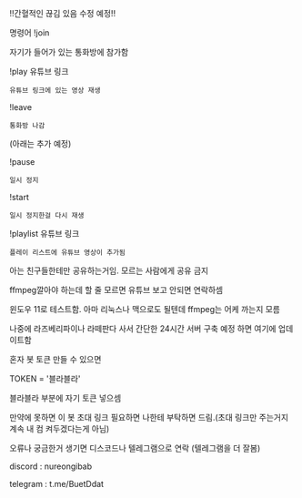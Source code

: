 !!간혈적인 끊김 있음 수정 예정!!

명령어
  !join

   자기가 들어가 있는 통화방에 참가함
  
   !play 유튜브 링크
  
    유튜브 링크에 있는 영상 재생
  
  !leave
  
    통화방 나감
  
  (아래는 추가 예정)
  
  !pause
 
    일시 정지
  
  !start
  
    일시 정지한걸 다시 재생
  
  !playlist 유튜브 링크
  
    플레이 리스트에 유튜브 영상이 추가됨
    
아는 친구들한테만 공유하는거임. 모르는 사람에게 공유 금지

ffmpeg깔아야 하는데 할 줄 모르면 유튜브 보고 안되면 연락하셈

윈도우 11로 테스트함. 아마 리눅스나 맥으로도 될텐데 ffmpeg는 어케 까는지 모름

나중에 라즈베리파이나 라떼판다 사서 간단한 24시간 서버 구축 예정 하면 여기에 업데이트함

혼자 봇 토큰 만들 수 있으면

TOKEN = '블라블라'

블라블라 부분에 자기 토큰 넣으셈

만약에 못하면 이 봇 초대 링크 필요하면 나한테 부탁하면 드림.(초대 링크만 주는거지 계속 내 컴 켜두겠다는게 아님)


오류나 궁금한거 생기면 디스코드나 텔레그램으로 연락 (텔레그램을 더 잘봄)

discord : nureongibab

telegram : t.me/BuetDdat
